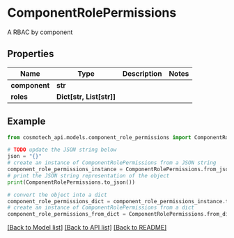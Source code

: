 # ComponentRolePermissions

A RBAC by component

## Properties

Name | Type | Description | Notes
------------ | ------------- | ------------- | -------------
**component** | **str** |  | 
**roles** | **Dict[str, List[str]]** |  | 

## Example

```python
from cosmotech_api.models.component_role_permissions import ComponentRolePermissions

# TODO update the JSON string below
json = "{}"
# create an instance of ComponentRolePermissions from a JSON string
component_role_permissions_instance = ComponentRolePermissions.from_json(json)
# print the JSON string representation of the object
print(ComponentRolePermissions.to_json())

# convert the object into a dict
component_role_permissions_dict = component_role_permissions_instance.to_dict()
# create an instance of ComponentRolePermissions from a dict
component_role_permissions_from_dict = ComponentRolePermissions.from_dict(component_role_permissions_dict)
```
[[Back to Model list]](../README.md#documentation-for-models) [[Back to API list]](../README.md#documentation-for-api-endpoints) [[Back to README]](../README.md)


